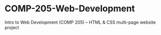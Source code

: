 # COMP-205-Web-Development
Intro to Web Development (COMP 205) – HTML &amp; CSS multi-page website project
